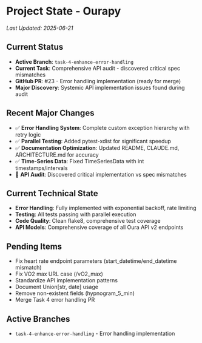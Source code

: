 # Project State - Ourapy

*Last Updated: 2025-06-21*

## Current Status
- **Active Branch**: `task-4-enhance-error-handling` 
- **Current Task**: Comprehensive API audit - discovered critical spec mismatches
- **GitHub PR**: #23 - Error handling implementation (ready for merge)
- **Major Discovery**: Systemic API implementation issues found during audit

## Recent Major Changes
- ✅ **Error Handling System**: Complete custom exception hierarchy with retry logic
- ✅ **Parallel Testing**: Added pytest-xdist for significant speedup
- ✅ **Documentation Optimization**: Updated README, CLAUDE.md, ARCHITECTURE.md for accuracy
- ✅ **Time-Series Data**: Fixed TimeSeriesData with int timestamps/intervals
- 🔄 **API Audit**: Discovered critical implementation vs spec mismatches

## Current Technical State
- **Error Handling**: Fully implemented with exponential backoff, rate limiting
- **Testing**: All tests passing with parallel execution
- **Code Quality**: Clean flake8, comprehensive test coverage
- **API Models**: Comprehensive coverage of all Oura API v2 endpoints

## Pending Items
- Fix heart rate endpoint parameters (start_datetime/end_datetime mismatch)
- Fix VO2 max URL case (/vO2_max)
- Standardize API implementation patterns
- Document Union[str, date] usage
- Remove non-existent fields (hypnogram_5_min)
- Merge Task 4 error handling PR

## Active Branches
- `task-4-enhance-error-handling` - Error handling implementation